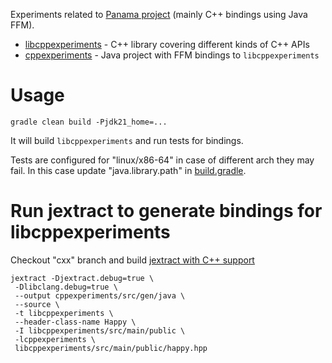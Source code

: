 Experiments related to [Panama project](https://jdk.java.net/panama/) (mainly C++ bindings using Java FFM).
- [libcppexperiments](libcppexperiments) - C++ library covering different kinds of C++ APIs
- [cppexperiments](cppexperiments) - Java project with FFM bindings to `libcppexperiments`

# Usage

```
gradle clean build -Pjdk21_home=...
```

It will build `libcppexperiments` and run tests for bindings.

Tests are configured for "linux/x86-64" in case of different arch they may fail. In this case update "java.library.path" in [build.gradle](cppexperiments/build.gradle). 

# Run jextract to generate bindings for libcppexperiments

Checkout "cxx" branch and build [jextract with C++ support](https://github.com/mcimadamore/jextract.git)

```
jextract -Djextract.debug=true \
 -Dlibclang.debug=true \
 --output cppexperiments/src/gen/java \
 --source \
 -t libcppexperiments \
 --header-class-name Happy \
 -I libcppexperiments/src/main/public \
 -lcppexperiments \
 libcppexperiments/src/main/public/happy.hpp
```
